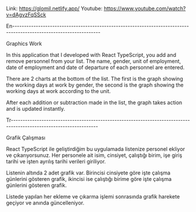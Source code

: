 Link: https://glomil.netlify.app/
Youtube: https://www.youtube.com/watch?v=dAgvzFqSSck

En-------------------------------------------------------------------------------------------------------------------

Graphics Work

In this application that I developed with React TypeScript, you add and remove personnel from your list. The name, gender, unit of employment, date of employment and date of departure of each personnel are entered.

There are 2 charts at the bottom of the list. The first is the graph showing the working days at work by gender, the second is the graph showing the working days at work according to the unit.

After each addition or subtraction made in the list, the graph takes action and is updated instantly.

Tr-------------------------------------------------------------------------------------------------------------------

Grafik Çalışması

React TypeScript ile geliştirdiğim bu uygulamada listenize personel ekliyor ve çıkarıyorsunuz. Her personele ait isim, cinsiyet, çalıştığı birim, işe giriş tarihi ve işten ayrılış tarihi verileri giriliyor.

Listenin altında 2 adet grafik var. Birincisi cinsiyete göre işte çalışma günlerini gösteren grafik, ikincisi ise çalıştığı birime göre işte çalışma günlerini gösteren grafik.

Listede yapılan her ekleme ve çıkarma işlemi sonrasında grafik harekete geçiyor ve anında güncelleniyor.

